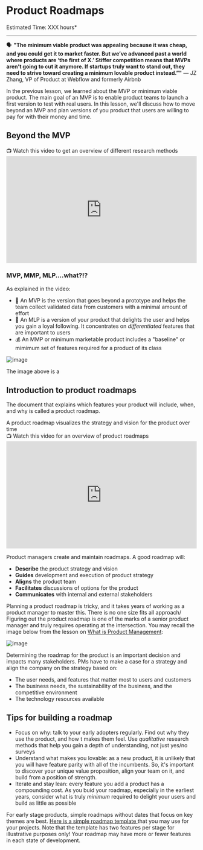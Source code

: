 # Product Roadmaps

Estimated Time: XXX hours*

---

<aside>
  
  🗣 **"The minimum viable product was appealing because it was cheap, and you could get it to market faster. But we’ve advanced past a world where products are ‘the first of X.’ Stiffer competition means that MVPs aren’t going to cut it anymore. If startups truly want to stand out, they need to strive toward creating a minimum lovable product instead.”"** — JZ Zhang, VP of Product at Webflow and formerly Airbnb
</aside>

In the previous lesson, we learned about the MVP or minimum viable product. The main goal of an MVP is to enable product teams to launch a first version to test with real users. In this lesson, we'll discuss how to move beyond an MVP and plan versions of you product that users are willing to pay for with their money and time. 


## Beyond the MVP 

<aside> 
  📺 Watch this video to get an overview of different research methods
</aside>
<div style="position: relative; padding-bottom: 56.25%; height: 0;">
  <iframe width="560" height="315" src="https://www.youtube.com/embed/7_sFVYfatXY" title="YouTube video player" frameborder="0" allow="accelerometer; autoplay; clipboard-write; encrypted-media; gyroscope; picture-in-picture" allowfullscreen style="position: absolute; top: 0; left: 0; width: 100%; height: 100%;"
></iframe>
</div>

### MVP, MMP, MLP....what?!?

As explained in the video:
- 🚀 An MVP is the version that goes beyond a prototype and helps the team collect validated data from customers with a minimal amount of effort
- 🫶 An MLP is a version of your product that delights the user and helps you gain a loyal following. It concentrates on _differentiated_ features that are important to users
- 💰 An MMP or minimum marketable product includes a "baseline" or mimimum set of features required for a product of its class


![image](https://user-images.githubusercontent.com/1774663/218242236-8620dae7-c7ab-48be-9324-096749cc9783.png)

The image above is a 

## Introduction to product roadmaps
The document that explains which features your product will include, when, and why is called a product roadmap. 

<aside> A product roadmap visualizes the strategy and vision for the product over time
  </aside>


<aside> 
  📺 Watch this video for an overview of product roadmaps
</aside>
<div style="position: relative; padding-bottom: 56.25%; height: 0;">
  <iframe width="560" height="315" src="https://youtu.be/cZEV9CLUd2Q" title="YouTube video player" frameborder="0" allow="accelerometer; autoplay; clipboard-write; encrypted-media; gyroscope; picture-in-picture" allowfullscreen style="position: absolute; top: 0; left: 0; width: 100%; height: 100%;"
></iframe>
</div>

Product managers create and maintain roadmaps. A good roadmap will:
- **Describe** the product strategy and vision
- **Guides** development and execution of product strategy
- **Aligns** the product team  
- **Facilitates** discussions of options for the product
- **Communicates** with internal and external stakeholders


Planning a product roadmap is tricky, and it takes years of working as a product manager to master this. There is no one size fits all approach/ Figuring out the product roadmap is one of the marks of a senior product manager and truly requires operating at the intersection. You may recall the image below from the lesson on [What is Product Management](/lessons/software-team/what-is-pm):

![image](https://user-images.githubusercontent.com/1774663/218242642-00fb8dc8-f60f-4ce5-8394-88238bd356b1.png)


Determining the roadmap for the product is an important decision and impacts many stakeholders. PMs have to make a case for a strategy and align the company on the strategy based on:
- The user needs, and features that matter most to users and customers
- The business needs, the sustainability of the business, and the competitive environment
- The technology resources available 

## Tips for building a roadmap
- Focus on why: talk to your early adopters regularly. Find out why they use the product, and how t makes them feel. Use _qualitative_ research methods that help you gain a depth of understanding, not just yes/no surveys
- Understand what makes you lovable: as a new product, it is unlikely that you will have feature parity with all of the incumbents. So, it's important to discover your unique value proposition, align your team on it, and build from a position of strength. 
- Iterate and stay lean: every feature you add a product has a compounding cost. As you buid your roadmap, especially in the earliest years, consider what is truly _minimum_ required to delight your users and build as little as possible 

For early stage products, simple roadmaps without dates that focus on key themes are best. <a href="https://docs.google.com/presentation/d/1e8IXhSMGBr-EMdVvuHOlX6qfgNINvby5_FRDNIMQmZg/edit?usp=sharing" target="_blank"> Here is a simple roadmap template </a> that you may use for your projects. Note that the template has two features per stage for illustrative purposes only! Your roadmap may have more or fewer features in each state of development. 

